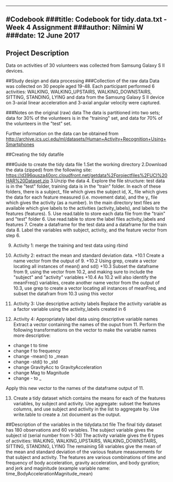 ------
#Codebook 
###title: Codebook for tidy.data.txt - Week 4 Assignment
###author: Nilmini W
###date: 12 June 2017
-------

## Project Description
Data on activities of 30 volunteers was collected from Samsung Galaxy S II devices. 

##Study design and data processing
###Collection of the raw data
Data was collected on 30 people aged 19-48. Each participant performed 6 activities: WALKING, WALKING_UPSTAIRS, WALKING_DOWNSTAIRS, SITTING, STANDING, LYING and data from the Samsung Galaxy S II device on 3-axial linear acceleration and 3-axial angular velocity were captured.


###Notes on the original (raw) data 
The data is partitioned into two sets; data for 30% of the volunteers is in the "training" set, and data for 70% of the volunteers in the "test" set.

Further information on the data can be obtained from http://archive.ics.uci.edu/ml/datasets/Human+Activity+Recognition+Using+Smartphones

##Creating the tidy datafile

###Guide to create the tidy data file
1.Set the working directory
2.Download the data (zipped) from the following site: https://d396qusza40orc.cloudfront.net/getdata%2Fprojectfiles%2FUCI%20HAR%20Dataset.zip
3.Unzip the data
4. Explore the file structure: test data is in the "test" folder, training data is in the "train" folder. In each of these folders, there is a subject_ file which gives the subject id, X_ file which gives the data for each feature measured (i.e. movement data), and the y_ file which gives the activity (as a number). In the main directory text files are available which give labels to the activities (activity_labels), and labels to the features (features).
5. Use read.table to store each data file from the "train" and "test" folder
6. Use read.table to store the label files activity_labels and features
7. Create a dataframe for the test data and a dataframe for the train data
8. Label the variables with subject, activity, and the feature vector from step 6.

9. Activity 1: merge the training and test data using rbind

10. Activity 2: extract the mean and standard deviation data.
+10.1 Create a name vector from the output of 9.
+10.2 Using grep, create a vector locating all instances of mean() and sd()
+10.3 Subset the dataframe from 9, using the vector from 10.2, and making sure to include the "subject" and "activity" variables
+10.4 As 10.2 will also identify the meanFreq() variables, create another name vector from the output of 10.3, use grep to create a vector locating all instances of meanFreq, and subset the datafram from 10.3 using this vector

11. Activity 3: Use descriptive activity labels
Replace the activity variable as a factor variable using the activity_labels created in 6

12. Activity 4: Appropriately label data using descriptive variable names
Extract a vector containing the names of the ouput from 11.
Perform the following transformations on the vector to make the variable names more descriptive:
+ change t to time
+ change f to frequency
+ change -mean() to _mean
+ change -std() to _std
+ change GravityAcc to GravityAcceleration
+ change Mag to Magnitude
+ change - to _

Apply this new vector to the names of the dataframe output of 11.

13. Create a tidy dataset which contains the means for each of the features variables, by subject and activity.
Use aggregate: subset the features columns, and use subject and activity in the list to aggregate by.
Use write.table to create a .txt document as the output.

##Description of the variables in the tidydata.txt file
The final tidy dataset has 180 observations and 60 variables.
The subject variable gives the subject id (serial number from 1-30)
The activity variable gives the 6 types of activities: WALKING, WALKING_UPSTAIRS, WALKING_DOWNSTAIRS, SITTING, STANDING, LYING
The remaining 58 variables give the mean of the mean and standard deviation of the various feature measurements for that subject and activity.
The features are various combinations of time and frequency of body acceleration, gravity acceleration, and body gyration; and jerk and maginitude (example variable name: time_BodyAccelerationMagnitude_mean) 
